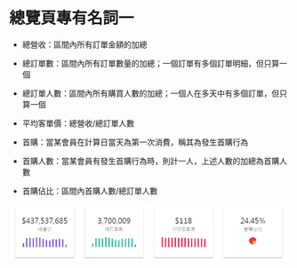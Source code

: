 # 總覽頁專有名詞一

* 總營收：區間內所有訂單金額的加總

* 總訂單數：區間內所有訂單數量的加總；一個訂單有多個訂單明細，但只算一個

* 總訂單人數：區間內所有購買人數的加總；一個人在多天中有多個訂單，但只算一個

* 平均客單價：總營收/總訂單人數

* 首購：當某會員在計算日當天為第一次消費，稱其為發生首購行為

* 首購人數：當某會員有發生首購行為時，則計一人，上述人數的加總為首購人數

* 首購佔比：區間內首購人數/總訂單人數

![](/assets/import0.png)

